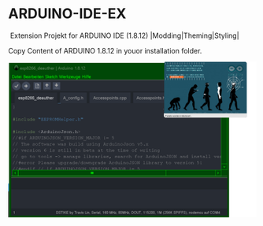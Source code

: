 # ARDUINO-IDE-EX
<img src="https://encrypted-tbn0.gstatic.com/images?q=tbn:ANd9GcR5MHwM1qXSPgzxt-tuUfJdNLHikFvPKiY3jaV0a64GLuZwOKdG&s" alt=""></img>
Extension Projekt for ARDUINO IDE (1.8.12) |Modding|Theming|Styling|

Copy Content of ARDUINO 1.8.12 in youor installation folder.

<img src="./images/screen.png" alt=""></img>